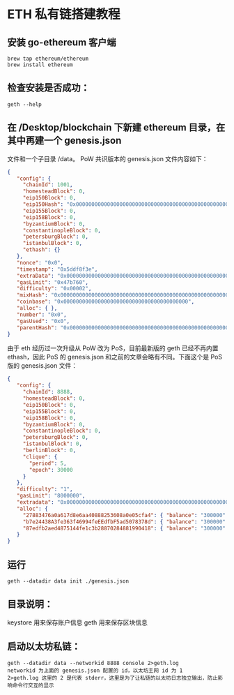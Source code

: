 # ETH 私有链搭建教程
## 安装 go-ethereum 客户端

    brew tap ethereum/ethereum
    brew install ethereum
## 检查安装是否成功：

    geth --help
## 在 /Desktop/blockchain 下新建 ethereum 目录，在其中再建一个 genesis.json
文件和一个子目录 /data。
PoW 共识版本的 genesis.json 文件内容如下：
```json
{
   "config": {
     "chainId": 1001,
     "homesteadBlock": 0,
     "eip150Block": 0,
     "eip150Hash": "0x0000000000000000000000000000000000000000000000000000000000000000",
     "eip155Block": 0,
     "eip158Block": 0,
     "byzantiumBlock": 0,
     "constantinopleBlock": 0,
     "petersburgBlock": 0,
     "istanbulBlock": 0,
     "ethash": {}
   },
   "nonce": "0x0",
   "timestamp": "0x5ddf8f3e",
   "extraData": "0x0000000000000000000000000000000000000000000000000000000000000000",
   "gasLimit": "0x47b760",
   "difficulty": "0x00002",
   "mixHash": "0x0000000000000000000000000000000000000000000000000000000000000000",
   "coinbase": "0x0000000000000000000000000000000000000000",
   "alloc": { },
   "number": "0x0",
   "gasUsed": "0x0",
   "parentHash": "0x0000000000000000000000000000000000000000000000000000000000000000"
}
```
由于 eth 经历过一次升级从 PoW 改为 PoS，目前最新版的 geth 已经不再内置 ethash，因此 PoS 的 genesis.json 和之前的文章会略有不同。下面这个是 PoS 版的 genesis.json 文件：
```json
{
   "config": {
     "chainId": 8888,
     "homesteadBlock": 0,
     "eip150Block": 0,
     "eip155Block": 0,
     "eip158Block": 0,
     "byzantiumBlock": 0,
     "constantinopleBlock": 0,
     "petersburgBlock": 0,
     "istanbulBlock": 0,
     "berlinBlock": 0,
     "clique": {
       "period": 5,
       "epoch": 30000
     }
   },
   "difficulty": "1",
   "gasLimit": "8000000",
   "extradata": "0x0000000000000000000000000000000000000000000000000000000000000000b7e24438A3fe363f46994feEEdfbF5ad5078378d0000000000000000000000000000000000000000000000000000000000000000000000000000000000000000000000000000000000000000000000000000000000",
   "alloc": {
     "27883476a0a617d8e6aa40888253608a0e05cfa4": { "balance": "300000" },
     "b7e24438A3fe363f46994feEEdfbF5ad5078378d": { "balance": "300000" },
     "87edfb2aed4875144fe1c3b28870284881990418": { "balance": "300000" }
   }
}
```
## 运行

    geth --datadir data init ./genesis.json


## 目录说明：

keystore 用来保存账户信息
geth 用来保存区块信息
## 启动以太坊私链：
    geth --datadir data --networkid 8888 console 2>geth.log
    networkid 为上面的 genesis.json 配置的 id，以太坊主网 id 为 1
    2>geth.log 这里的 2 是代表 stderr，这里是为了让私链的以太坊日志独立输出，防止影响命令行交互的显示